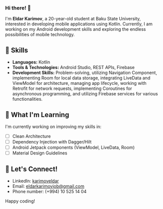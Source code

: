 ### Hi there! 👋

I'm **Eldar Karimov**, a 20-year-old student at Baku State University, interested in developing mobile applications using Kotlin. Currently, I am working on my Android development skills and exploring the endless possibilities of mobile technology.

## 🚀 Skills

- **Languages:** Kotlin
- **Tools & Technologies:** Android Studio, REST APIs, Firebase
- **Development Skills:**  Problem-solving, utilizing Navigation Component, implementing Room for local data storage, integrating LiveData and ViewModel for architecture, managing app lifecycle, working with Retrofit for network requests, implementing Coroutines for asynchronous programming, and utilizing Firebase services for various functionalities.

## 🌱 What I'm Learning

I'm currently working on improving my skills in:

- [ ] Clean Architecture
- [ ] Dependency Injection with Dagger/Hilt
- [ ] Android Jetpack components (ViewModel, LiveData, Room)
- [ ] Material Design Guidelines

## 🤝 Let's Connect!

- LinkedIn: [karimoveldar](https://www.linkedin.com/in/karimoveldar/)
- Email: eldarkarimovjob@gmail.com
- Phone number: (+994) 10 525 14 04

Happy coding!
